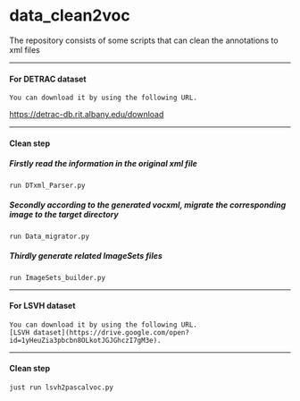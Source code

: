 # data_clean2voc
The repository consists of some scripts that can clean the annotations to xml files

---
#### For DETRAC dataset
```
You can download it by using the following URL.
```
https://detrac-db.rit.albany.edu/download

---
#### Clean step
##### Firstly read the information in the original xml file
```
run DTxml_Parser.py
```
##### Secondly according to the generated vocxml, migrate the corresponding image to the target directory
```
run Data_migrator.py
```
##### Thirdly generate related ImageSets files
```
run ImageSets_builder.py
```
---
#### For LSVH dataset
```
You can download it by using the following URL.
[LSVH dataset](https://drive.google.com/open?id=1yHeuZia3pbcbn8OLkotJGJGhczI7gM3e).
```
---
#### Clean step
```
just run lsvh2pascalvoc.py
```
